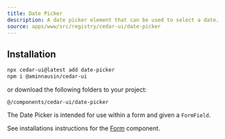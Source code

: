 ```yaml
---
title: Date Picker
description: A date picker element that can be used to select a date.
source: apps/www/src/registry/cedar-ui/date-picker
---
```


<ComponentPreview name="DatePickerDemo" />

## Installation

 ```bash
npx cedar-ui@latest add date-picker
npm i @aminnausin/cedar-ui
```

or download the following folders to your project:

`@/components/cedar-ui/date-picker`

The Date Picker is intended for use within a form and given a `FormField`.

See installations instructions for the [Form](/docs/components/form) component.
